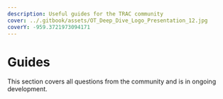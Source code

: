 ```yaml
---
description: Useful guides for the TRAC community
cover: ../.gitbook/assets/OT_Deep_Dive_Logo_Presentation_12.jpg
coverY: -959.3721973094171
---
```


# Guides

This section covers all questions from the community and is in ongoing development.&#x20;
